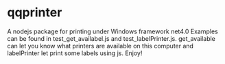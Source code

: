 # qqprinter
A nodejs package for printing under Windows framework net4.0
Examples can be found in test_get_availabel.js and test_labelPrinter.js.
get_available can let you know what printers are available on this computer and labelPrinter let print some labels using js.
Enjoy!
